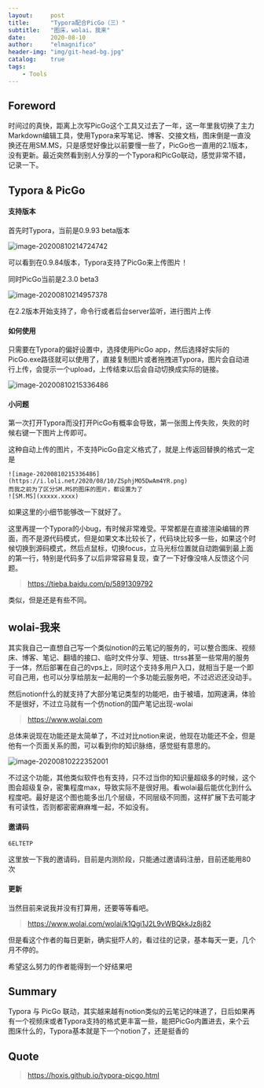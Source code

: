 ```yaml
---
layout:     post
title:      "Typora配合PicGo（三）"
subtitle:   "图床，wolai，我来"
date:       2020-08-10
author:     "elmagnifico"
header-img: "img/git-head-bg.jpg"
catalog:    true
tags:
    - Tools
---
```


## Foreword

时间过的真快，距离上次写PicGo这个工具又过去了一年，这一年里我切换了主力Markdown编辑工具，使用Typora来写笔记、博客、交接文档，图床倒是一直没换还在用SM.MS，只是感觉好像比以前要慢一些了，PicGo也一直用的2.1版本，没有更新。最近突然看到别人分享的一个Typora和PicGo联动，感觉非常不错，记录一下。

## Typora & PicGo

#### 支持版本

首先时Typora，当前是0.9.93 beta版本

![image-20200810214724742](https://i.loli.net/2020/08/10/ZUK1mA7W4ogYTay.png)

可以看到在0.9.84版本，Typora支持了PicGo来上传图片！

同时PicGo当前是2.3.0 beta3

![image-20200810214957378](https://i.loli.net/2020/08/10/xqLmeNAujMOoFz9.png)

在2.2版本开始支持了，命令行或者后台server监听，进行图片上传

#### 如何使用

只需要在Typora的偏好设置中，选择使用PicGo app，然后选择好实际的PicGo.exe路径就可以使用了，直接复制图片或者拖拽进Typora，图片会自动进行上传，会提示一个upload，上传结束以后会自动切换成实际的链接。

![image-20200810215336486](https://i.loli.net/2020/08/10/ZSphjMO5DwAm4YR.png)



#### 小问题

第一次打开Typora而没打开PicGo有概率会导致，第一张图上传失败，失败的时候右键一下图片上传即可。



这种自动上传的图片，不支持PicGo自定义格式了，就是上传返回替换的格式一定是

```
![image-20200810215336486](https://i.loli.net/2020/08/10/ZSphjMO5DwAm4YR.png)
而我之前为了区分SM.MS的图床的图片，都设置为了
![SM.MS](xxxxx.xxxx)
```

如果这里的小细节能够改一下就好了。



这里再提一个Typora的小bug，有时候非常难受。平常都是在直接渲染编辑的界面，而不是源代码模式，但是如果文本比较长了，代码块比较多一些，如果这个时候切换到源码模式，然后点鼠标，切换focus，立马光标位置就自动跑偏到最上面的第一行，特别是代码多了以后非常容易复现，查了一下好像没啥人反馈这个问题。

> https://tieba.baidu.com/p/5891309792

类似，但是还是有些不同。

## wolai-我来

其实我自己一直想自己写一个类似notion的云笔记的服务的，可以整合图床、视频床、博客、笔记、翻墙的接口、临时文件分享、短链、ttrss甚至一些常用的服务于一体，然后部署在自己的vps上，同时这个支持多用户入口，就相当于是一个即可自己用，也可以分享给朋友一起用的一个多功能云服务吧，不过迟迟还没动手。

然后notion什么的就支持了大部分笔记类型的功能吧，由于被墙，加网速满，体验不是很好，不过立马就有一个仿notion的国产笔记出现-wolai

> https://www.wolai.com

总体来说现在功能还是太简单了，不过对比notion来说，他现在功能还不全，但是他有一个页面关系的图，可以看到你的知识脉络，感觉挺有意思的。

![image-20200810222352001](https://i.loli.net/2020/08/10/VxjOqnMUrcgBywh.png)

不过这个功能，其他类似软件也有支持，只不过当你的知识量超级多的时候，这个图会超级复杂，密集程度max，导致实际不是很好用。看wolai最后能优化到什么程度吧。最好是这个图也能多出几个层级，不同层级不同图，这样扩展下去可能才有可读性，否则都密密麻麻堆一起，不如没有。

#### 邀请码

```
6ELTETP
```

这里放一下我的邀请码，目前是内测阶段，只能通过邀请码注册，目前还能用80次



#### 更新

当然目前来说我并没有打算用，还要等等看吧。

> https://www.wolai.com/wolai/k1Qgi1J2L9vWBQkkJz8j82

但是看这个作者的每日更新，确实挺吓人的，看过往的记录，基本每天一更，几个月不停的。

希望这么努力的作者能得到一个好结果吧



## Summary

Typora 与 PicGo 联动，其实越来越有notion类似的云笔记的味道了，日后如果再有一个视频床或者Typora支持的格式更丰富一些，能把PicGo内置进去，来个云图床什么的，Typora基本就是下一个notion了，还是挺香的



## Quote

> https://hoxis.github.io/typora-picgo.html
